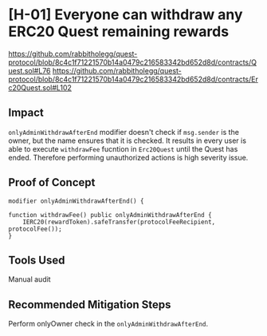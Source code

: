 # [H-01] Everyone can withdraw any ERC20 Quest remaining rewards

https://github.com/rabbitholegg/quest-protocol/blob/8c4c1f71221570b14a0479c216583342bd652d8d/contracts/Quest.sol#L76
https://github.com/rabbitholegg/quest-protocol/blob/8c4c1f71221570b14a0479c216583342bd652d8d/contracts/Erc20Quest.sol#L102

## Impact

`onlyAdminWithdrawAfterEnd` modifier doesn't check if `msg.sender` is the owner, but the name ensures that it is checked. It results in every user is able to execute `withdrawFee` fucntion in `Erc20Quest` until the Quest has ended. Therefore performing unauthorized actions is high severity issue.

## Proof of Concept

```solidity
modifier onlyAdminWithdrawAfterEnd() {
```

```solidity
function withdrawFee() public onlyAdminWithdrawAfterEnd {
    IERC20(rewardToken).safeTransfer(protocolFeeRecipient, protocolFee());
}
```

## Tools Used

Manual audit

## Recommended Mitigation Steps

Perform onlyOwner check in the `onlyAdminWithdrawAfterEnd`.
